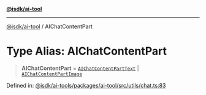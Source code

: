 [**@isdk/ai-tool**](../README.md)

***

[@isdk/ai-tool](../globals.md) / AIChatContentPart

# Type Alias: AIChatContentPart

> **AIChatContentPart** = [`AIChatContentPartText`](../interfaces/AIChatContentPartText.md) \| [`AIChatContentPartImage`](../interfaces/AIChatContentPartImage.md)

Defined in: [@isdk/ai-tools/packages/ai-tool/src/utils/chat.ts:83](https://github.com/isdk/ai-tool.js/blob/d0765f898f217d97c57c6949502b4a7bef5dce5e/src/utils/chat.ts#L83)
